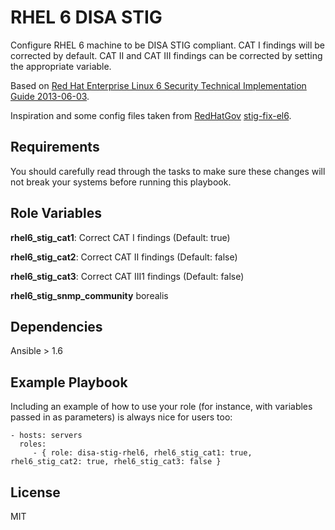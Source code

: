 RHEL 6 DISA STIG
================

Configure RHEL 6 machine to be DISA STIG compliant. CAT I findings will be corrected by default. CAT II and CAT III findings can be corrected by setting the appropriate variable.

Based on [Red Hat Enterprise Linux 6 Security Technical Implementation Guide 2013-06-03](http://www.stigviewer.com/stig/red_hat_enterprise_linux_6/).

Inspiration and some config files taken from [RedHatGov](https://github.com/RedHatGov) [stig-fix-el6](https://github.com/RedHatGov/stig-fix-el6).

Requirements
------------

You should carefully read through the tasks to make sure these changes will not break your systems before running this playbook.

Role Variables
--------------

**rhel6_stig_cat1**:           Correct CAT I findings (Default: true)

**rhel6_stig_cat2**:           Correct CAT II findings (Default: false)

**rhel6_stig_cat3**:           Correct CAT III1 findings (Default: false)

**rhel6_stig_snmp_community**  borealis

Dependencies
------------

Ansible > 1.6

Example Playbook
-------------------------

Including an example of how to use your role (for instance, with variables passed in as parameters) is always nice for users too:

    - hosts: servers
      roles:
         - { role: disa-stig-rhel6, rhel6_stig_cat1: true, rhel6_stig_cat2: true, rhel6_stig_cat3: false }

License
-------

MIT

